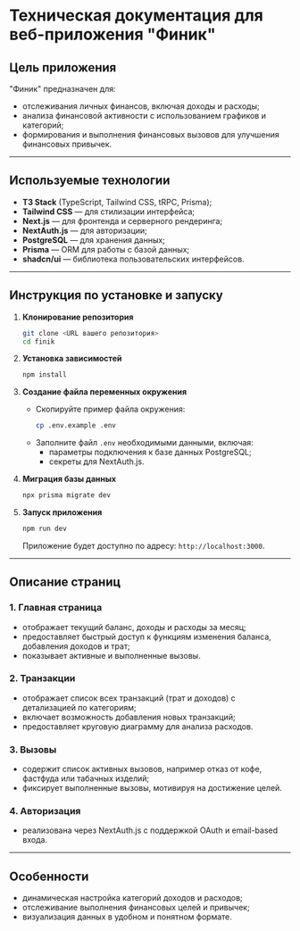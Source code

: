 
# Техническая документация для веб-приложения "Финик"

## Цель приложения
"Финик" предназначен для:
- отслеживания личных финансов, включая доходы и расходы;
- анализа финансовой активности с использованием графиков и категорий;
- формирования и выполнения финансовых вызовов для улучшения финансовых привычек.

---

## Используемые технологии
- **T3 Stack** (TypeScript, Tailwind CSS, tRPC, Prisma);
- **Tailwind CSS** — для стилизации интерфейса;
- **Next.js** — для фронтенда и серверного рендеринга;
- **NextAuth.js** — для авторизации;
- **PostgreSQL** — для хранения данных;
- **Prisma** — ORM для работы с базой данных;
- **shadcn/ui** — библиотека пользовательских интерфейсов.

---

## Инструкция по установке и запуску

1. **Клонирование репозитория**
   ```bash
   git clone <URL вашего репозитория>
   cd finik
   ```

2. **Установка зависимостей**
   ```bash
   npm install
   ```

3. **Создание файла переменных окружения**
   - Скопируйте пример файла окружения:
     ```bash
     cp .env.example .env
     ```
   - Заполните файл `.env` необходимыми данными, включая:
     - параметры подключения к базе данных PostgreSQL;
     - секреты для NextAuth.js.

4. **Миграция базы данных**
   ```bash
   npx prisma migrate dev
   ```

5. **Запуск приложения**
   ```bash
   npm run dev
   ```
   Приложение будет доступно по адресу: `http://localhost:3000`.

---

## Описание страниц

### 1. Главная страница
- отображает текущий баланс, доходы и расходы за месяц;
- предоставляет быстрый доступ к функциям изменения баланса, добавления доходов и трат;
- показывает активные и выполненные вызовы.

### 2. Транзакции
- отображает список всех транзакций (трат и доходов) с детализацией по категориям;
- включает возможность добавления новых транзакций;
- предоставляет круговую диаграмму для анализа расходов.

### 3. Вызовы
- содержит список активных вызовов, например отказ от кофе, фастфуда или табачных изделий;
- фиксирует выполненные вызовы, мотивируя на достижение целей.

### 4. Авторизация
- реализована через NextAuth.js с поддержкой OAuth и email-based входа.

---

## Особенности
- динамическая настройка категорий доходов и расходов;
- отслеживание выполнения финансовых целей и привычек;
- визуализация данных в удобном и понятном формате.
